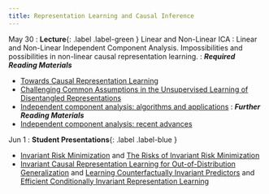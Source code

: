 ```yaml
---
title: Representation Learning and Causal Inference
---
```


May 30
: **Lecture**{: .label .label-green } Linear and Non-Linear ICA
: Linear and Non-Linear Independent Component Analysis. Impossibilities and possibilities in non-linear causal representation learning.
: ***Required Reading Materials***
- [Towards Causal Representation Learning](https://ieeexplore.ieee.org/stamp/stamp.jsp?arnumber=9363924&tag=1)
- [Challenging Common Assumptions in the Unsupervised Learning of Disentangled Representations](http://proceedings.mlr.press/v97/locatello19a/locatello19a.pdf)
- [Independent component analysis: algorithms and applications](https://www.sciencedirect.com/science/article/pii/S0893608000000265)
: ***Further Reading Materials***
- [Independent component analysis: recent advances ](https://www.ncbi.nlm.nih.gov/pmc/articles/PMC3538438/pdf/rsta20110534.pdf)

Jun 1
: **Student Presentations**{: .label .label-blue } 
- [Invariant Risk Minimization](https://arxiv.org/abs/1907.02893) and [The Risks of Invariant Risk Minimization](https://arxiv.org/abs/2010.05761)
- [ Invariant Causal Representation Learning for Out-of-Distribution Generalization](https://openreview.net/forum?id=-e4EXDWXnSn) and [ Learning Counterfactually Invariant Predictors](https://arxiv.org/abs/2207.09768) and [Efficient Conditionally Invariant Representation Learning](https://arxiv.org/abs/2212.08645)

